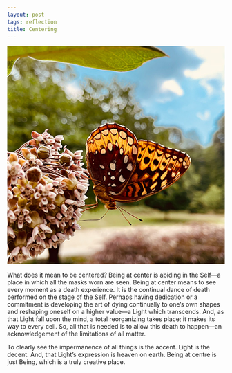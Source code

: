 ```yaml
---
layout: post
tags: reflection
title: Centering
---
```


![Sambodharanya](/assets/images/2021-05-21.jpg "Butterfly resting on milkweed")

What does it mean to be centered? Being at center is abiding in the Self—a place in which all the masks worn are seen. Being at center means to see every moment as a death experience. It is the continual dance of death performed on the stage of the Self. Perhaps having dedication or a commitment is developing the art of dying continually to one’s own shapes and reshaping oneself on a higher value—a Light which transcends. And, as that Light fall upon the mind, a total reorganizing takes place; it makes its way to every cell. So, all that is needed is to allow this death to happen—an acknowledgement of the limitations of all matter.

To clearly see the impermanence of all things is the accent. Light is the decent. And, that Light’s expression is heaven on earth. Being at centre is just Being, which is a truly creative place.